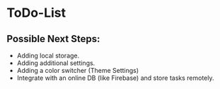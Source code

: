 # ToDo-List

## Possible Next Steps:
- Adding local storage.
- Adding additional settings.
- Adding a color switcher (Theme Settings)
- Integrate with an online DB (like Firebase) and store tasks remotely.    
